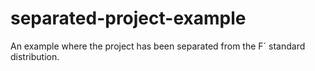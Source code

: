 # separated-project-example
An example where the project has been separated from the F´ standard distribution. 
